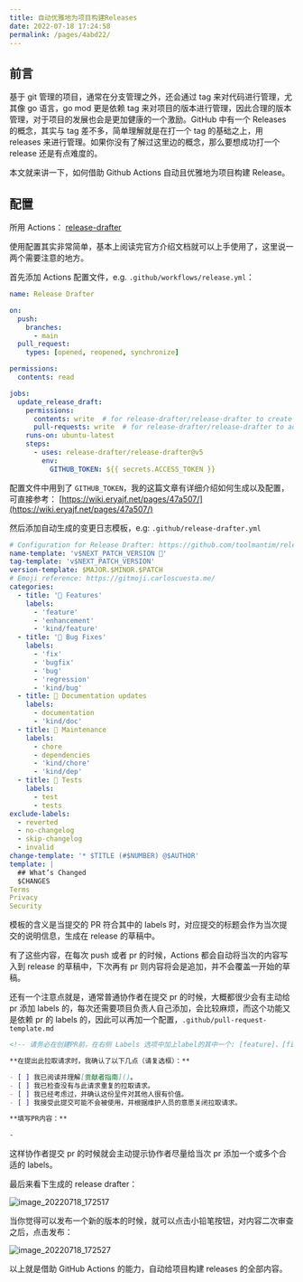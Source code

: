 ```yaml
---
title: 自动优雅地为项目构建Releases
date: 2022-07-18 17:24:58
permalink: /pages/4abd22/
---
```

## 前言

基于 git 管理的项目，通常在分支管理之外，还会通过 tag 来对代码进行管理，尤其像 go 语言，go mod 更是依赖 tag 来对项目的版本进行管理，因此合理的版本管理，对于项目的发展也会是更加健康的一个激励。GitHub 中有一个 Releases 的概念，其实与 tag 差不多，简单理解就是在打一个 tag 的基础之上，用 releases 来进行管理。如果你没有了解过这里边的概念，那么要想成功打一个 release 还是有点难度的。

本文就来讲一下，如何借助 Github Actions 自动且优雅地为项目构建 Release。

## 配置

所用 Actions： [release-drafter](https://github.com/release-drafter/release-drafter)

使用配置其实非常简单，基本上阅读完官方介绍文档就可以上手使用了，这里说一两个需要注意的地方。

首先添加 Actions 配置文件，e.g. `.github/workflows/release.yml`：

```yml
name: Release Drafter

on:
  push:
    branches:
      - main
  pull_request:
    types: [opened, reopened, synchronize]

permissions:
  contents: read

jobs:
  update_release_draft:
    permissions:
      contents: write  # for release-drafter/release-drafter to create a github release
      pull-requests: write  # for release-drafter/release-drafter to add label to PR
    runs-on: ubuntu-latest
    steps:
      - uses: release-drafter/release-drafter@v5
        env:
          GITHUB_TOKEN: ${{ secrets.ACCESS_TOKEN }}
```

配置文件中用到了 `GITHUB_TOKEN`，我的这篇文章有详细介绍如何生成以及配置，可直接参考： [https://wiki.eryajf.net/pages/47a507/](https://wiki.eryajf.net/pages/47a507/)

然后添加自动生成的变更日志模板，e.g: `.github/release-drafter.yml`

```yml
# Configuration for Release Drafter: https://github.com/toolmantim/release-drafter
name-template: 'v$NEXT_PATCH_VERSION 🌈'
tag-template: 'v$NEXT_PATCH_VERSION'
version-template: $MAJOR.$MINOR.$PATCH
# Emoji reference: https://gitmoji.carloscuesta.me/
categories:
  - title: '🚀 Features'
    labels:
      - 'feature'
      - 'enhancement'
      - 'kind/feature'
  - title: '🐛 Bug Fixes'
    labels:
      - 'fix'
      - 'bugfix'
      - 'bug'
      - 'regression'
      - 'kind/bug'
  - title: 📝 Documentation updates
    labels:
      - documentation
      - 'kind/doc'
  - title: 👻 Maintenance
    labels:
      - chore
      - dependencies
      - 'kind/chore'
      - 'kind/dep'
  - title: 🚦 Tests
    labels:
      - test
      - tests
exclude-labels:
  - reverted
  - no-changelog
  - skip-changelog
  - invalid
change-template: '* $TITLE (#$NUMBER) @$AUTHOR'
template: |
  ## What’s Changed
  $CHANGES
Terms
Privacy
Security
```

模板的含义是当提交的 PR 符合其中的 labels 时，对应提交的标题会作为当次提交的说明信息，生成在 release 的草稿中。

有了这些内容，在每次 push 或者 pr 的时候，Actions 都会自动将当次的内容写入到 release 的草稿中，下次再有 pr 则内容将会是追加，并不会覆盖一开始的草稿。

还有一个注意点就是，通常普通协作者在提交 pr 的时候，大概都很少会有主动给 pr 添加 labels 的，每次还需要项目负责人自己添加，会比较麻烦，而这个功能又是依赖 pr 的 labels 的，因此可以再加一个配置，`.github/pull-request-template.md`

```markdown
<!-- 请务必在创建PR前，在右侧 Labels 选项中加上label的其中一个: [feature]、[fix]、[documentation] 。以便于Actions自动生成Releases时自动对PR进行归类。-->

**在提出此拉取请求时，我确认了以下几点（请复选框）：**

- [ ] 我已阅读并理解[贡献者指南]()。
- [ ] 我已检查没有与此请求重复的拉取请求。
- [ ] 我已经考虑过，并确认这份呈件对其他人很有价值。
- [ ] 我接受此提交可能不会被使用，并根据维护人员的意愿关闭拉取请求。

**填写PR内容：**

-
```

这样协作者提交 pr 的时候就会主动提示协作者尽量给当次 pr 添加一个或多个合适的 labels。

最后来看下生成的 release drafter：

![image_20220718_172517](https://cdn.staticaly.com/gh/eryajf/tu/main/img/image_20220718_172517.png)

当你觉得可以发布一个新的版本的时候，就可以点击小铅笔按钮，对内容二次审查之后，点击发布：

![image_20220718_172527](https://cdn.staticaly.com/gh/eryajf/tu/main/img/image_20220718_172527.png)

以上就是借助 GitHub Actions 的能力，自动给项目构建 releases 的全部内容。
